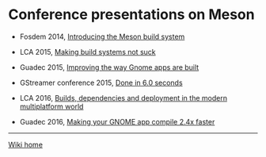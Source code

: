 # Conference presentations on Meson

- Fosdem 2014, [Introducing the Meson build system](http://video.fosdem.org/2014/H2215_Ferrer/Sunday/Introducing_the_Meson_build_system.webm)

- LCA 2015, [Making build systems not suck](https://www.youtube.com/watch?v=KPi0AuVpxLI)

- Guadec 2015, [Improving the way Gnome apps are built](https://www.youtube.com/watch?v=wTf0NjjNwTU)

- GStreamer conference 2015, [Done in 6.0 seconds](https://gstconf.ubicast.tv/videos/done-in-60-seconds-a-new-build-system-for-gstreamer)

- LCA 2016, [Builds, dependencies and deployment in the modern multiplatform world](https://www.youtube.com/watch?v=CTJtKtQ8R5k&feature=youtu.be)

- Guadec 2016, [Making your GNOME app compile 2.4x faster](https://media.ccc.de/v/44-making_your_gnome_app_compile_24x_faster)

----

[Wiki home](Home)